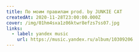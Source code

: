 ```yaml
---
title: По моим правилам prod. by JUNKIE CAT
createdAt: 2020-11-28T23:00:00.000Z
cover: /img/01hm4sxa1z06ktwr8efzs7ss07.jpg
links:
  - label: yandex music
    url: https://music.yandex.ru/album/10309206
---
```

